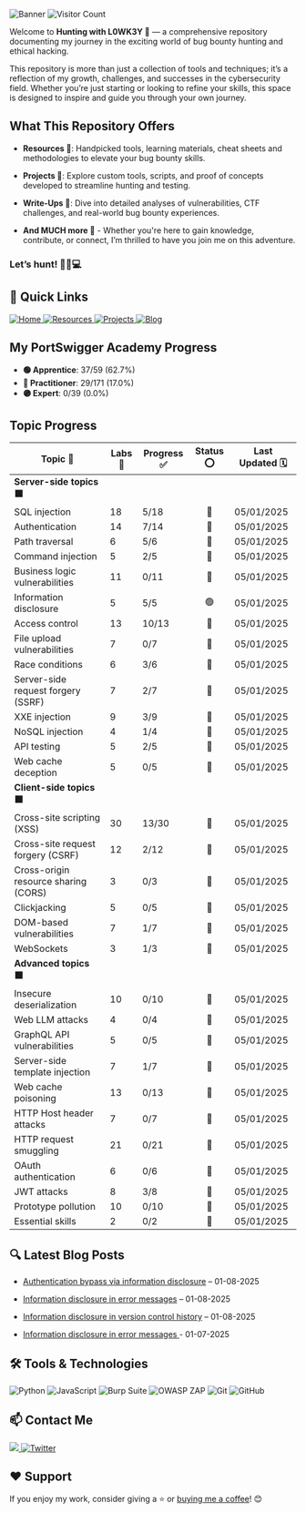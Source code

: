 ![Banner](https://github.com/L0WK3Y-IAAN/Hunting-With-L0WK3Y/blob/main/src/img/HWL.gif?raw=true)
![Visitor Count](https://profile-counter.glitch.me/Hunting-With-L0WK3Y/count.svg)


Welcome to **Hunting with L0WK3Y 👾** — a comprehensive repository documenting my journey in the exciting world of bug bounty hunting and ethical hacking.  

This repository is more than just a collection of tools and techniques; it’s a reflection of my growth, challenges, and successes in the cybersecurity field. Whether you’re just starting or looking to refine your skills, this space is designed to inspire and guide you through your own journey.  

## What This Repository Offers  

- **Resources 📖**: Handpicked tools, learning materials, cheat sheets and methodologies to elevate your bug bounty skills. 
  
- **Projects 🧪**: Explore custom tools, scripts, and proof of concepts developed to streamline hunting and testing.  
  
- **Write-Ups 📝**: Dive into detailed analyses of vulnerabilities, CTF challenges, and real-world bug bounty experiences.  
  
- **And MUCH more 👀** -  Whether you're here to gain knowledge, contribute, or connect, I’m thrilled to have you join me on this adventure.  

### Let’s hunt! 🕵️‍♂️💻  


## 🔗 Quick Links

<div align="left">
  <a href="https://github.com/L0WK3Y-IAAN/Hunting-With-L0WK3Y">
    <img src="https://img.shields.io/badge/Home-930b18?style=for-the-badge&logo=github&logoColor=white" alt="Home">
  </a>
  <a href="https://github.com/L0WK3Y-IAAN/Hunting-With-L0WK3Y/tree/main/Resources">
    <img src="https://img.shields.io/badge/Resources-00800c?style=for-the-badge&logo=github&logoColor=white" alt="Resources">
  </a>
  <a href="https://github.com/L0WK3Y-IAAN/Hunting-With-L0WK3Y/tree/main/Projects">
    <img src="https://img.shields.io/badge/Projects-930b18?style=for-the-badge&logo=github&logoColor=white" alt="Projects">
  </a>
  <a href="https://infophreak.com/author/l0wk3y">
    <img src="https://img.shields.io/badge/Blog-00800c?style=for-the-badge&logo=blog&logoColor=white" alt="Blog">
  </a>
</div>

## My PortSwigger Academy Progress

- **🟢 Apprentice**: 37/59 (62.7%)
- **🔵 Practitioner**: 29/171 (17.0%)
- **🟣 Expert**: 0/39 (0.0%)

## Topic Progress
| Topic 📖 | Labs 🔬 | Progress ✅ | Status ⭕️ | Last Updated 🗓️ |
|---|---|---|:---:|---|
| **Server-side topics 🟧** | | | | |
| SQL injection | 18 | 5/18 | 🔵 | 05/01/2025 |
| Authentication | 14 | 7/14 | 🔵 | 05/01/2025 |
| Path traversal | 6 | 5/6 | 🔵 | 05/01/2025 |
| Command injection | 5 | 2/5 | 🔵 | 05/01/2025 |
| Business logic vulnerabilities | 11 | 0/11 | 🔴 | 05/01/2025 |
| Information disclosure | 5 | 5/5 | 🟢 | 05/01/2025 |
| Access control | 13 | 10/13 | 🔵 | 05/01/2025 |
| File upload vulnerabilities | 7 | 0/7 | 🔴 | 05/01/2025 |
| Race conditions | 6 | 3/6 | 🔵 | 05/01/2025 |
| Server-side request forgery (SSRF) | 7 | 2/7 | 🔵 | 05/01/2025 |
| XXE injection | 9 | 3/9 | 🔵 | 05/01/2025 |
| NoSQL injection | 4 | 1/4 | 🔵 | 05/01/2025 |
| API testing | 5 | 2/5 | 🔵 | 05/01/2025 |
| Web cache deception | 5 | 0/5 | 🔴 | 05/01/2025 |
| **Client-side topics 🟧** | | | | |
| Cross-site scripting (XSS) | 30 | 13/30 | 🔵 | 05/01/2025 |
| Cross-site request forgery (CSRF) | 12 | 2/12 | 🔵 | 05/01/2025 |
| Cross-origin resource sharing (CORS) | 3 | 0/3 | 🔴 | 05/01/2025 |
| Clickjacking | 5 | 0/5 | 🔴 | 05/01/2025 |
| DOM-based vulnerabilities | 7 | 1/7 | 🔵 | 05/01/2025 |
| WebSockets | 3 | 1/3 | 🔵 | 05/01/2025 |
| **Advanced topics 🟧** | | | | |
| Insecure deserialization | 10 | 0/10 | 🔴 | 05/01/2025 |
| Web LLM attacks | 4 | 0/4 | 🔴 | 05/01/2025 |
| GraphQL API vulnerabilities | 5 | 0/5 | 🔴 | 05/01/2025 |
| Server-side template injection | 7 | 1/7 | 🔵 | 05/01/2025 |
| Web cache poisoning | 13 | 0/13 | 🔴 | 05/01/2025 |
| HTTP Host header attacks | 7 | 0/7 | 🔴 | 05/01/2025 |
| HTTP request smuggling | 21 | 0/21 | 🔴 | 05/01/2025 |
| OAuth authentication | 6 | 0/6 | 🔴 | 05/01/2025 |
| JWT attacks | 8 | 3/8 | 🔵 | 05/01/2025 |
| Prototype pollution | 10 | 0/10 | 🔴 | 05/01/2025 |
| Essential skills | 2 | 0/2 | 🔴 | 05/01/2025 |


## 🔍 Latest Blog Posts

- [Authentication bypass via information disclosure](https://github.com/L0WK3Y-IAAN/Hunting-With-L0WK3Y/tree/main/Resources/Personal/Write-ups/PortSwigger%20Academy/Server-side%20topics/Information%20disclosure/Authentication%20bypass%20via%20information%20disclosure/README.md) – 01-08-2025
- [Information disclosure in error messages](https://github.com/L0WK3Y-IAAN/Hunting-With-L0WK3Y/tree/main/Resources/Personal/Write-ups/PortSwigger%20Academy/Server-side%20topics/Information%20disclosure/Information%20disclosure%20in%20error%20messages/README.md) – 01-08-2025
- [Information disclosure in version control history](https://github.com/L0WK3Y-IAAN/Hunting-With-L0WK3Y/tree/main/Resources/Personal/Write-ups/PortSwigger%20Academy/Server-side%20topics/Information%20disclosure/Information%20disclosure%20in%20version%20control%20history/README.md) – 01-08-2025

- [Information disclosure in error messages
](https://github.com/L0WK3Y-IAAN/Hunting-With-L0WK3Y/blob/main/Resources/Personal/Write-ups/PortSwigger%20Academy/Server-side%20topics/Information%20disclosure/Information%20disclosure%20in%20error%20messages/README.md) - 01-07-2025




## 🛠️ Tools & Technologies

<div align="left">
  <img src="https://img.shields.io/badge/Python-3776AB?style=for-the-badge&logo=python&logoColor=white" alt="Python">
  <img src="https://img.shields.io/badge/JavaScript-F7DF1E?style=for-the-badge&logo=javascript&logoColor=black" alt="JavaScript">
  <img src="https://img.shields.io/badge/Burp_Suite-000000?style=for-the-badge&logo=burpsuite&logoColor=white" alt="Burp Suite">
  <img src="https://img.shields.io/badge/OWASP_ZAP-9C27B0?style=for-the-badge&logo=owasp-zap&logoColor=white" alt="OWASP ZAP">
  <img src="https://img.shields.io/badge/Git-F05032?style=for-the-badge&logo=git&logoColor=white" alt="Git">
  <img src="https://img.shields.io/badge/GitHub-181717?style=for-the-badge&logo=github&logoColor=white" alt="GitHub">
</div>



## 📫 Contact Me

<div align="left">
  <a href="https://linkedin.com/in/iaansec">
    <img src="https://custom-icon-badges.demolab.com/badge/LinkedIn-0A66C2?logo=linkedin-white&logoColor=fff">
  </a>
  <a href="https://twitter.com/L0WK3Y_OFFICIAL">
    <img src="https://img.shields.io/badge/X-%23000000.svg?logo=X&logoColor=white" alt="Twitter">
  </a>
</div>



## ❤️ Support

If you enjoy my work, consider giving a ⭐️ or [buying me a coffee](https://www.buymeacoffee.com/l0wk3y)! 😊

